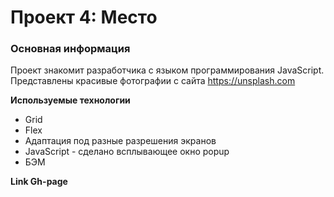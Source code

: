 # Проект 4: Место

### Основная информация

Проект знакомит разработчика с языком программирования JavaScript.
Представлены красивые фотографии с сайта https://unsplash.com

**Используемые технологии**

* Grid
* Flex
* Адаптация под разные разрешения экранов
* JavaScript - сделано всплывающее окно popup
* БЭМ

**Link Gh-page**

